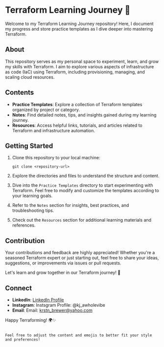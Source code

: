 # Terraform Learning Journey 🌱

Welcome to my Terraform Learning Journey repository! Here, I document my progress and store practice templates as I dive deeper into mastering Terraform.

## About
This repository serves as my personal space to experiment, learn, and grow my skills with Terraform. I aim to explore various aspects of infrastructure as code (IaC) using Terraform, including provisioning, managing, and scaling cloud resources.

## Contents
- **Practice Templates**: Explore a collection of Terraform templates organized by project or category.
- **Notes**: Find detailed notes, tips, and insights gained during my learning journey.
- **Resources**: Access helpful links, tutorials, and articles related to Terraform and infrastructure automation.

## Getting Started
1. Clone this repository to your local machine:
   ```
   git clone <repository-url>
   ```

2. Explore the directories and files to understand the structure and content.

3. Dive into the `Practice Templates` directory to start experimenting with Terraform. Feel free to modify and customize the templates according to your learning goals.

4. Refer to the `Notes` section for insights, best practices, and troubleshooting tips.

5. Check out the `Resources` section for additional learning materials and references.

## Contribution
Your contributions and feedback are highly appreciated! Whether you're a seasoned Terraform expert or just starting out, feel free to share your ideas, suggestions, or improvements via issues or pull requests.

Let's learn and grow together in our Terraform journey! 🚀

## Connect
- **LinkedIn**: [LinkedIn Profile](www.linkedin.com/in/kristin-r-brewer)
- **Instagram**: Instsgram Profile: @kj_awholevibe
- **Email**: Email: krstn_brewer@yahoo.com

Happy Terraforming! 🌍✨
```

Feel free to adjust the content and emojis to better fit your style and preferences!
